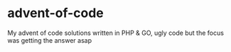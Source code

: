 # advent-of-code

My advent of code solutions written in PHP & GO, ugly code but the focus was getting the answer asap
